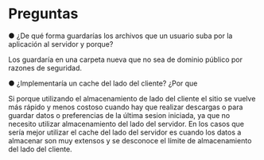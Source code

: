 # Preguntas

● ¿De qué forma guardarías los archivos que un usuario suba por la aplicación al servidor y porque?

Los guardaría en una carpeta nueva que no sea de dominio público por razones de seguridad.

● ¿Implementaría un cache del lado del cliente? ¿Por que

Si porque utilizando el almacenamiento de lado del cliente el sitio se vuelve más rápido y menos costoso cuando hay que realizar descargas o para guardar datos o preferencias de la última sesion iniciada, ya que no necesito utilizar almacenamiento del lado del servidor. 
En los casos que sería mejor utilizar el cache del lado del servidor es cuando los datos a almacenar son muy extensos y se desconoce el límite de almacenamiento del lado del cliente.


